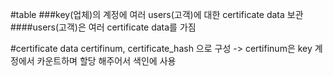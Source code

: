 #table 
###key(업체)의 계정에 여러 users(고객)에 대한 certificate data 보관
####users(고객)은 여러 certificate data를 가짐

#certificate data
certifinum, certificate_hash 으로 구성 
-> certifinum은 key 계정에서 카운트하며 할당 해주어서 색인에 사용




